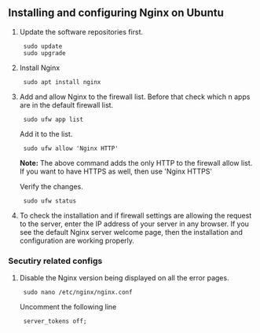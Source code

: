 ## Installing and configuring Nginx on Ubuntu

1. Update the software repositories first.
	
		sudo update
		sudo upgrade

2. Install Nginx
	
		sudo apt install nginx

3. Add and allow Nginx to the firewall list. Before that check which n apps are in the default firewall list.

		sudo ufw app list

	Add it to the list.

		sudo ufw allow 'Nginx HTTP'

    **Note:** The above command adds the only HTTP to the firewall allow list. If you want to have HTTPS as well, then use 'Nginx HTTPS'

	Verify the changes.
	
		sudo ufw status 

4. To check the installation and if firewall settings are allowing the request to the server, enter the IP address of your server in any browser. If you see the default Nginx server welcome page, then the installation and configuration are working properly.


### Secutiry related configs

1. Disable the Nginx version being displayed on all the error pages.

        sudo nano /etc/nginx/nginx.conf

    Uncomment the following line

        server_tokens off;
